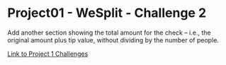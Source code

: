 # Project01 - WeSplit - Challenge 2

Add another section showing the total amount for the check – i.e., the original amount plus tip value, without dividing by the number of people.

[Link to Project 1 Challenges](https://www.hackingwithswift.com/books/ios-swiftui/wesplit-wrap-up)

